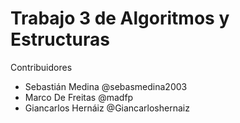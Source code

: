 <h1 alling="center">Trabajo 3 de Algoritmos y Estructuras</h1>
<p>Contribuidores</p>
<ul>
    <li>Sebastián Medina @sebasmedina2003</li>
    <li>Marco De Freitas @madfp</li>
    <li>Giancarlos Hernáiz @Giancarloshernaiz</li>
</ul>